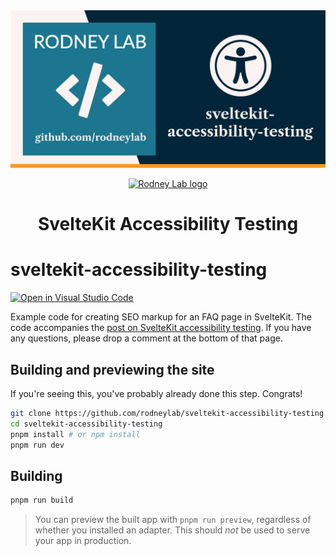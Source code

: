<img src="./images/rodneylab-github-sveltekit-accessibility-testing.png" alt="Rodney Lab sveltekit-accessibility-testing Github banner">

<p align="center">
  <a aria-label="Open Rodney Lab site" href="https://rodneylab.com" rel="nofollow noopener noreferrer">
    <img alt="Rodney Lab logo" src="https://rodneylab.com/assets/icon.png" width="60" />
  </a>
</p>
<h1 align="center">
  SvelteKit Accessibility Testing
</h1>

# sveltekit-accessibility-testing

[![Open in Visual Studio Code](https://open.vscode.dev/badges/open-in-vscode.svg)](https://open.vscode.dev/rodneylab/sveltekit-accessibility-testing)

Example code for creating SEO markup for an FAQ page in SvelteKit. The code accompanies the <a aria-label="Open Rodney Lab blog post on Svelte Kit accessibility testing" href="https://rodneylab.com/sveltekit-accessibility-testing/">post on SvelteKit accessibility testing</a>. If you have any questions, please drop a comment at the bottom of that page.

## Building and previewing the site

If you're seeing this, you've probably already done this step. Congrats!

```bash
git clone https://github.com/rodneylab/sveltekit-accessibility-testing.git
cd sveltekit-accessibility-testing
pnpm install # or npm install
pnpm run dev
```

## Building

```bash
pnpm run build
```

> You can preview the built app with `pnpm run preview`, regardless of whether you installed an adapter. This should _not_ be used to serve your app in production.
